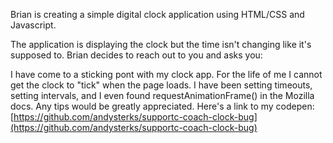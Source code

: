 Brian is creating a simple digital clock application using HTML/CSS and Javascript.

The application is displaying the clock but the time isn't changing like it's supposed to. Brian decides to reach out to you and asks you:

I have come to a sticking pont with my clock app. For the life of me I cannot get the clock to "tick" when the page loads. I have been setting timeouts, setting intervals, and I even found requestAnimationFrame() in the Mozilla docs. Any tips would be greatly appreciated. Here's a link to my codepen: [https://github.com/andysterks/supportc-coach-clock-bug](https://github.com/andysterks/supportc-coach-clock-bug)
